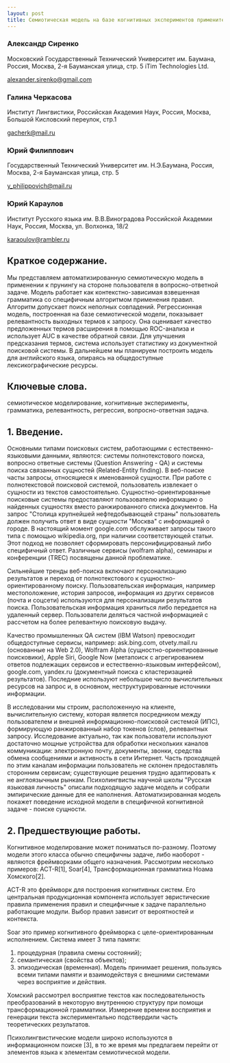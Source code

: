 ```yaml
---
layout: post
title: Семиотическая модель на базе когнитивных экспериментов применительно к вопросно-ответной задаче.
---
```


### Александр Сиренко

Московский Государственный Технический Университет им. Баумана, Россия, Москва, 2-я Бауманская улица, стр. 5
iTim Technologies Ltd.

alexander.sirenko@gmail.com


### Галина Черкасова

Институт Лингвистики, Российская Академия Наук, Россия, Москва, Большой Кисловский переулок, стр.1

gacherk@mail.ru

### Юрий Филиппович

Государственный Технический Университет им. Н.Э.Баумана, Россия, Москва, 2-я Бауманская улица, стр. 5

y_philippovich@mail.ru

### Юрий Караулов

Институт Русского языка им. В.В.Виноградова Российской Академии Наук, Россия, Москва, ул. Волхонка, 18/2

karaoulov@rambler.ru


## Краткое содержание.
Мы представляем автоматизированную семиотическую модель в применении к прунингу на стороне пользователя в вопросно-ответной задаче. Модель работает как контекстно-зависимая взвешенная грамматика со специфичным алгоритмом применения правил. Алгоритм допускает поиск неполных совпадений. Регрессионная модель, построенная на базе семиотической модели, показывает релевантность выходных термов к запросу. Она оценивает качество предложенных термов расширения в помощью ROC-анализа и использует AUC в качестве обратной связи. Для улучшения предсказания термов, система использует статистику из документной поисковой системы. В дальнейшем мы планируем построить модель для английского языка, опираясь на общедоступные лексикографические ресурсы.

## Ключевые слова.
семиотическое моделирование, когнитивные эксперименты, грамматика, релевантность, регрессия, вопросно-ответная задача.

## 1. Введение.

Основными типами поисковых систем, работающими с естественно-языковыми данными, являются: системы полнотекстового поиска, вопросно ответные системы (Question Answering - QA) и системы поиска связанных сущностей (Related-Entity finding). В веб-поиске часты запросы, относяциеся к именованной сущности. При работе с полнотекстовой поисковой системой, пользователь извлекает о сущности из текстов самостоятельно. Сущностно-ориентированные поисковые системы предоставляют пользователю информацию о найденных сущностях вместо ранжированного списка документов. На запрос "Столица крупнейшей нефтедобывающей страны" пользователь должен получить ответ в виде сущности "Москва" с информацией о городе. В настоящий момент google.com обслуживает запросы такого типа с помощью wikipedia.org, при наличии соответствующей статьи. Этот подход не позволяет сформировать персонифицированый либо специфичный ответ. Различные сервисы (wolfram alpha), семинары и конференции (TREC) посвящены данной проблематике.

Сильнейшие тренды веб-поиска включают персонализацию результатов и переход от полнотекстового к сущностно-ориентированному поиску. Пользовательская информация, например местоположение, история запросов, информация из других сервисов (почта и соцсети) используются для персонализации результатов поиска. Пользовательская информация храниться либо передается на удаленный сервер. Пользователи деляться частной информацией с рассчетом на более релевантную поисковую выдачу.

Качество промышленных QA систем (IBM Watson) превосходит общедоступные сервисы, например: ask.bing.com, otvety.mail.ru (основанные на Web 2.0), Wolfram Alpha (сущностно-ориентированные поисковики), Apple Siri, Google Now (метапоиск с агрегированием ответов подлежащих сервисов и естественно-языковым интерфейсом), google.com, yandex.ru (документный поиска с кластеризацией результатов). Последние используют небольшое число вычислительных ресурсов на запрос и, в основном, неструктурированные источники информации.

В исследовании мы строим, расположенную на клиенте, вычислительную систему, которая является посредником между пользователем и внешней информационно-поисковой системой (ИПС), формирующую ранжированный набор токенов (слов), релевантных запросу. Исследование актуально, так как пользователи используют достаточно мощные устройства для обработки нескольких каналов коммуникации: электронную почту, документы, звонки, средства обмена сообщениями и активность в сети Интернет. Часть проходящей по этим каналам информации пользователь не склонен предоставлять сторонним сервисам; существующие решения трудно адаптировать к не англоязычным рынкам. Психолингвисты научной школы "Русская языковая личность" описали подходящую задаче модель и собрали эмпирические данные для ее наполнения. Автоматизированная модель покажет поведение исходной модели в специфичной когнитивной задаче - поиске сущности.

## 2. Предшествующие работы.

Когнитивное моделирование может пониматься по-разному. Поэтому модели этого класса обычно специфичны задаче, либо наоборот - являются фреймворками общего назначения. Рассмотрим несколько примеров: ACT-R[1], Soar[4], Трансформационная грамматика Ноама Хомского[2].


ACT-R это фреймворк для построения когнитивных систем. Его центральная продукционная компонента использует эвристические правила применения правил и специфичные к задаче параллельно работающие модули. Выбор правил зависит от вероятностей и контекста.

Soar это пример когнитивного фреймворка с целе-ориентированным исполнением. Система имеет 3 типа памяти:
1. процедурная (правила смены состояний);
2. семантическая (свойства объектов);
3. эпизодическая (временная).
Модель принимает решения, пользуясь всеми типами памяти и взаимодействуя с внешними системами через восприятие и действия.

Хомский рассмотрел восприятие текстов как последовательность преобразований в некоторую внутреннюю структуру при помощи трансформационной грамматики. Измерение времени восприятия и генерации текста экспериментально подствердили часть теоретических результатов.

Психолингвистические модели широко используются в информационном поиске [3], в то же время мы предлагаем перейти от элементов языка к элементам семиотической модели.
